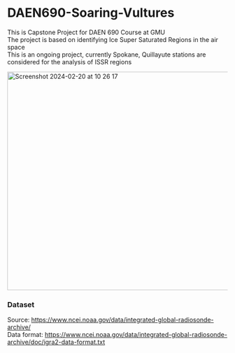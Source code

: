 # DAEN690-Soaring-Vultures

This is Capstone Project for DAEN 690 Course at GMU <br>
The project is based on identifying Ice Super Saturated Regions in the air space <br>
This is an ongoing project, currently Spokane, Quillayute stations are considered for the analysis of ISSR regions

<img width="541" height= "500" alt="Screenshot 2024-02-20 at 10 26 17" src="https://github.com/HiranmaiKaredla/DAEN690-Soaring-Vultures/assets/30773275/0fc4bf75-bcdf-4b0a-8b2f-024db24177d8">

### Dataset
Source: https://www.ncei.noaa.gov/data/integrated-global-radiosonde-archive/ <br>
Data format: https://www.ncei.noaa.gov/data/integrated-global-radiosonde-archive/doc/igra2-data-format.txt

